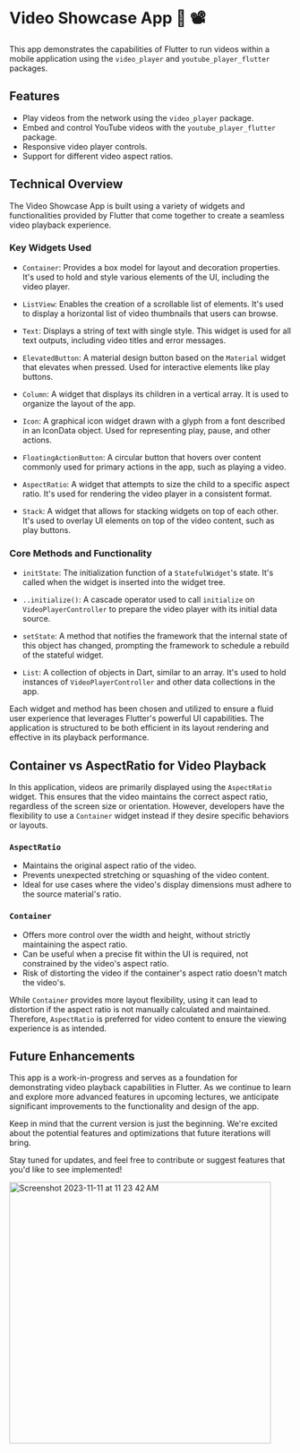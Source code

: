 # Video Showcase App 🎥 📽️

This app demonstrates the capabilities of Flutter to run videos within a mobile application using the `video_player` and `youtube_player_flutter` packages.

## Features

- Play videos from the network using the `video_player` package.
- Embed and control YouTube videos with the `youtube_player_flutter` package.
- Responsive video player controls.
- Support for different video aspect ratios.

## Technical Overview

The Video Showcase App is built using a variety of widgets and functionalities provided by Flutter that come together to create a seamless video playback experience.

### Key Widgets Used

- `Container`: Provides a box model for layout and decoration properties. It's used to hold and style various elements of the UI, including the video player.

- `ListView`: Enables the creation of a scrollable list of elements. It's used to display a horizontal list of video thumbnails that users can browse.

- `Text`: Displays a string of text with single style. This widget is used for all text outputs, including video titles and error messages.

- `ElevatedButton`: A material design button based on the `Material` widget that elevates when pressed. Used for interactive elements like play buttons.

- `Column`: A widget that displays its children in a vertical array. It is used to organize the layout of the app.

- `Icon`: A graphical icon widget drawn with a glyph from a font described in an IconData object. Used for representing play, pause, and other actions.

- `FloatingActionButton`: A circular button that hovers over content commonly used for primary actions in the app, such as playing a video.

- `AspectRatio`: A widget that attempts to size the child to a specific aspect ratio. It's used for rendering the video player in a consistent format.

- `Stack`: A widget that allows for stacking widgets on top of each other. It's used to overlay UI elements on top of the video content, such as play buttons.

### Core Methods and Functionality

- `initState`: The initialization function of a `StatefulWidget`'s state. It's called when the widget is inserted into the widget tree.

- `..initialize()`: A cascade operator used to call `initialize` on `VideoPlayerController` to prepare the video player with its initial data source.

- `setState`: A method that notifies the framework that the internal state of this object has changed, prompting the framework to schedule a rebuild of the stateful widget.

- `List`: A collection of objects in Dart, similar to an array. It's used to hold instances of `VideoPlayerController` and other data collections in the app.

Each widget and method has been chosen and utilized to ensure a fluid user experience that leverages Flutter's powerful UI capabilities. The application is structured to be both efficient in its layout rendering and effective in its playback performance.

## Container vs AspectRatio for Video Playback

In this application, videos are primarily displayed using the `AspectRatio` widget. This ensures that the video maintains the correct aspect ratio, regardless of the screen size or orientation. However, developers have the flexibility to use a `Container` widget instead if they desire specific behaviors or layouts.

### `AspectRatio`
- Maintains the original aspect ratio of the video.
- Prevents unexpected stretching or squashing of the video content.
- Ideal for use cases where the video's display dimensions must adhere to the source material's ratio.

### `Container`
- Offers more control over the width and height, without strictly maintaining the aspect ratio.
- Can be useful when a precise fit within the UI is required, not constrained by the video's aspect ratio.
- Risk of distorting the video if the container's aspect ratio doesn't match the video's.

While `Container` provides more layout flexibility, using it can lead to distortion if the aspect ratio is not manually calculated and maintained. Therefore, `AspectRatio` is preferred for video content to ensure the viewing experience is as intended.

## Future Enhancements

This app is a work-in-progress and serves as a foundation for demonstrating video playback capabilities in Flutter. As we continue to learn and explore more advanced features in upcoming lectures, we anticipate significant improvements to the functionality and design of the app.

Keep in mind that the current version is just the beginning. We're excited about the potential features and optimizations that future iterations will bring. 

Stay tuned for updates, and feel free to contribute or suggest features that you'd like to see implemented!



<img width="467" alt="Screenshot 2023-11-11 at 11 23 42 AM" src="https://github.com/nu-coie/Mobile-Applications/assets/107682899/f2b5c4be-b783-4b7c-84f6-497062e63829">


